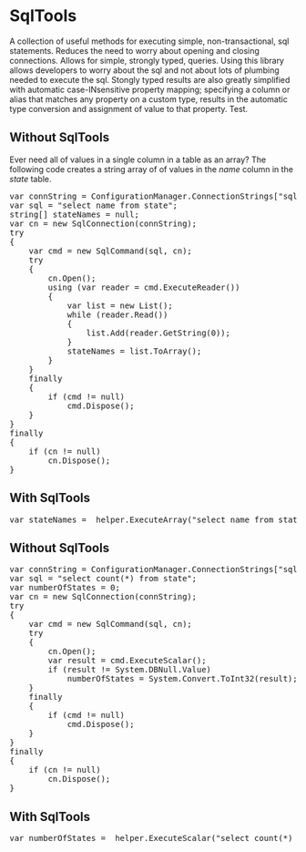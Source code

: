 # SqlTools

A collection of useful methods for executing simple, non-transactional, sql statements.  Reduces the need to worry about opening and closing connections.  Allows for simple, strongly typed, queries.  Using this library allows developers to worry about the sql and not about lots of plumbing needed to execute the sql.  Stongly typed results are also greatly simplified with automatic case-INsensitive property mapping; specifying a column or alias that matches any property on a custom type, results in the automatic type conversion and assignment of value to that property.
Test.

## Without SqlTools

Ever need all of values in a single column in a table as an array?  The following code creates a string array of of values in the *name* column in the *state* table.

<pre>
var connString = ConfigurationManager.ConnectionStrings["sqltools"].ConnectionString;
var sql = "select name from state";
string[] stateNames = null;
var cn = new SqlConnection(connString);
try
{
	var cmd = new SqlCommand(sql, cn);
	try
	{
		cn.Open();
		using (var reader = cmd.ExecuteReader())
		{
			var list = new List<string>();
			while (reader.Read())
			{
				list.Add(reader.GetString(0));
			}
			stateNames = list.ToArray();
		}
	}
	finally
	{
		if (cmd != null)
			cmd.Dispose();
	}
}
finally
{
	if (cn != null)
		cn.Dispose();
}
</pre>

## With SqlTools

<pre>
var stateNames = _helper.ExecuteArray<string>("select name from state");
</pre>

## Without SqlTools

<pre>
var connString = ConfigurationManager.ConnectionStrings["sqltools"].ConnectionString;
var sql = "select count(*) from state";
var numberOfStates = 0;
var cn = new SqlConnection(connString);
try
{
	var cmd = new SqlCommand(sql, cn);
	try
	{
		cn.Open();
		var result = cmd.ExecuteScalar();
		if (result != System.DBNull.Value)
			numberOfStates = System.Convert.ToInt32(result);
	}
	finally
	{
		if (cmd != null)
			cmd.Dispose();
	}
}
finally
{
	if (cn != null)
		cn.Dispose();
}
</pre>

## With SqlTools

<pre>
var numberOfStates = _helper.ExecuteScalar<int>("select count(*) from state");
</pre>